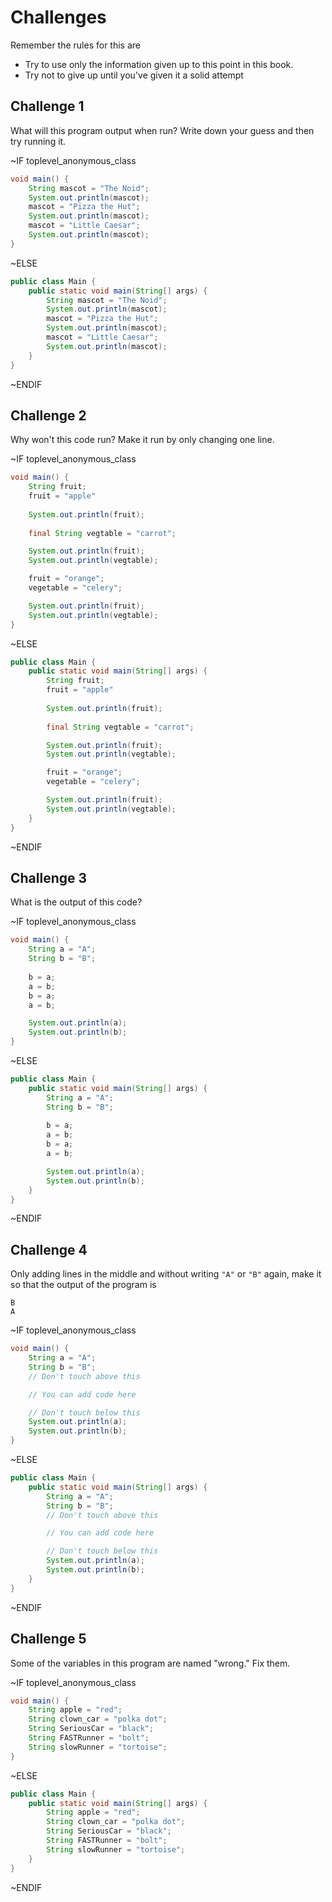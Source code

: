 # Challenges

Remember the rules for this are

* Try to use only the information given up to this point in this book.
* Try not to give up until you've given it a solid attempt

## Challenge 1

What will this program output when run? Write down your guess and then try running it.

~IF toplevel_anonymous_class

```java
void main() {
    String mascot = "The Noid";
    System.out.println(mascot);
    mascot = "Pizza the Hut";
    System.out.println(mascot);
    mascot = "Little Caesar";
    System.out.println(mascot);
}
```

~ELSE

```java
public class Main {
    public static void main(String[] args) {
        String mascot = "The Noid";
        System.out.println(mascot);
        mascot = "Pizza the Hut";
        System.out.println(mascot);
        mascot = "Little Caesar";
        System.out.println(mascot);
    }
}
```

~ENDIF

## Challenge 2

Why won't this code run? Make it run by only changing one line.

~IF toplevel_anonymous_class

```java
void main() {
    String fruit;
    fruit = "apple"
        
    System.out.println(fruit);
        
    final String vegtable = "carrot";

    System.out.println(fruit);
    System.out.println(vegtable);

    fruit = "orange";
    vegetable = "celery";

    System.out.println(fruit);
    System.out.println(vegtable);
}
```

~ELSE

```java
public class Main {
    public static void main(String[] args) {
        String fruit;
        fruit = "apple"
        
        System.out.println(fruit);
        
        final String vegtable = "carrot";

        System.out.println(fruit);
        System.out.println(vegtable);

        fruit = "orange";
        vegetable = "celery";

        System.out.println(fruit);
        System.out.println(vegtable);
    }
}
```

~ENDIF

## Challenge 3

What is the output of this code?

~IF toplevel_anonymous_class

```java
void main() {
    String a = "A";
    String b = "B";
        
    b = a;
    a = b;
    b = a;
    a = b;

    System.out.println(a);
    System.out.println(b);
}
```

~ELSE

```java
public class Main {
    public static void main(String[] args) {
        String a = "A";
        String b = "B";
        
        b = a;
        a = b;
        b = a;
        a = b;

        System.out.println(a);
        System.out.println(b);
    }
}
```

~ENDIF

## Challenge 4

Only adding lines in the middle and without writing `"A"` or `"B"` again,
make it so that the output of the program is

```text
B
A
```

~IF toplevel_anonymous_class

```java
void main() {
    String a = "A";
    String b = "B";
    // Don't touch above this

    // You can add code here

    // Don't touch below this
    System.out.println(a);
    System.out.println(b);
}
```

~ELSE

```java
public class Main {
    public static void main(String[] args) {
        String a = "A";
        String b = "B";
        // Don't touch above this

        // You can add code here

        // Don't touch below this
        System.out.println(a);
        System.out.println(b);
    }
}
```

~ENDIF

## Challenge 5

Some of the variables in this program are named "wrong." Fix them.

~IF toplevel_anonymous_class

```java
void main() {
    String apple = "red";
    String clown_car = "polka dot";
    String SeriousCar = "black";
    String FASTRunner = "bolt";
    String slowRunner = "tortoise";
}
```

~ELSE

```java
public class Main {
    public static void main(String[] args) {
        String apple = "red";
        String clown_car = "polka dot";
        String SeriousCar = "black";
        String FASTRunner = "bolt";
        String slowRunner = "tortoise";
    }
}
```

~ENDIF

